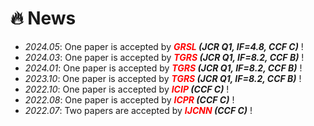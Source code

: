 # 🔥 News
- *2024.05*: One paper is accepted by ***<font color="red">GRSL</font> (JCR Q1, IF=4.8, CCF C)*** !
- *2024.03*: One paper is accepted by ***<font color="red">TGRS</font> (JCR Q1, IF=8.2, CCF B)*** !
- *2024.01*: One paper is accepted by ***<font color="red">TGRS</font> (JCR Q1, IF=8.2, CCF B)*** !
- *2023.10*: One paper is accepted by ***<font color="red">TGRS</font> (JCR Q1, IF=8.2, CCF B)*** !
- *2022.10*: One paper is accepted by ***<font color="red">ICIP</font> (CCF C)*** !
- *2022.08*: One paper is accepted by ***<font color="red">ICPR</font> (CCF C)*** !
- *2022.07*: Two papers are accepted by ***<font color="red">IJCNN</font> (CCF C)*** !
